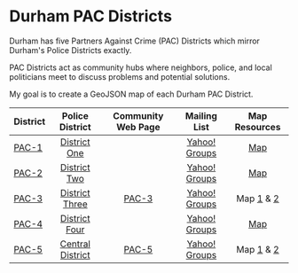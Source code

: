 Durham PAC Districts
============================
Durham has five Partners Against Crime (PAC) Districts which mirror Durham's Police Districts exactly.

PAC Districts act as community hubs where neighbors, police, and local politicians meet to discuss problems and potential solutions.

My goal is to create a GeoJSON map of each Durham PAC District.

|District|Police District         |Community Web Page|Mailing List|Map Resources|
|:-------|:----------------------:|:----------------:|:----------:|:------------:|
|[PAC-1](http://durhamnc.gov/ich/op/DPD/Pages/PAC1.aspx)|[District One](http://durhamnc.gov/ich/op/DPD/Pages/District%201.aspx)||[Yahoo! Groups](https://groups.yahoo.com/neo/groups/pac1/info)|[Map](http://durhamnc.gov/ich/op/DPD/Documents/District%201.pdf)|
|[PAC-2](http://durhamnc.gov/ich/op/DPD/Pages/PAC2.aspx)|[District Two](http://durhamnc.gov/ich/op/DPD/Pages/District2.aspx)||[Yahoo! Groups](https://groups.yahoo.com/neo/groups/pac2/info)|[Map](http://durhamnc.gov/ich/op/DPD/Documents/District%202.pdf)|
|[PAC-3](http://durhamnc.gov/ich/op/DPD/Pages/PAC3.aspx)|[District Three](http://durhamnc.gov/ich/op/DPD/Pages/District%203.aspx)|[PAC-3](http://pac3durhamnc.weebly.com/)|[Yahoo! Groups](https://groups.yahoo.com/neo/groups/pac3/info)|Map [1](http://durhamnc.gov/ich/op/DPD/Documents/District%203.pdf) & [2](http://pac3durhamnc.weebly.com/uploads/2/5/6/5/25650760/9329677_orig.jpg?264)|
|[PAC-4](http://durhamnc.gov/ich/op/DPD/Pages/PAC4.aspx)|[District Four](http://durhamnc.gov/ich/op/DPD/Pages/District-4.aspx)||[Yahoo! Groups](https://groups.yahoo.com/neo/groups/pac4/info)|[Map](http://durhamnc.gov/ich/op/DPD/Documents/District%204.pdf)|
|[PAC-5](http://durhamnc.gov/ich/op/DPD/Pages/PAC5.aspx)|[Central District](http://durhamnc.gov/ich/op/DPD/Pages/D5.aspx)|[PAC-5](http://www.pac5.org/)|[Yahoo! Groups](https://groups.yahoo.com/neo/groups/pac5/info)|Map [1](http://durhamnc.gov/ich/op/DPD/Documents/District%205.pdf) & [2](http://www.pac5.org/pac5-map/)|
